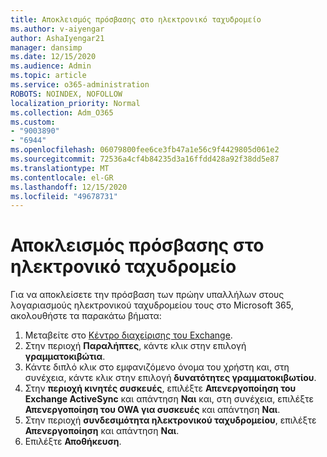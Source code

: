 ```yaml
---
title: Αποκλεισμός πρόσβασης στο ηλεκτρονικό ταχυδρομείο
ms.author: v-aiyengar
author: AshaIyengar21
manager: dansimp
ms.date: 12/15/2020
ms.audience: Admin
ms.topic: article
ms.service: o365-administration
ROBOTS: NOINDEX, NOFOLLOW
localization_priority: Normal
ms.collection: Adm_O365
ms.custom:
- "9003890"
- "6944"
ms.openlocfilehash: 06079800fee6ce3fb47a1e56c9f4429805d061e2
ms.sourcegitcommit: 72536a4cf4b84235d3a16ffdd428a92f38dd5e87
ms.translationtype: MT
ms.contentlocale: el-GR
ms.lasthandoff: 12/15/2020
ms.locfileid: "49678731"
---
```

# <a name="block-access-to-email"></a>Αποκλεισμός πρόσβασης στο ηλεκτρονικό ταχυδρομείο

Για να αποκλείσετε την πρόσβαση των πρώην υπαλλήλων στους λογαριασμούς ηλεκτρονικού ταχυδρομείου τους στο Microsoft 365, ακολουθήστε τα παρακάτω βήματα:

1. Μεταβείτε στο [Κέντρο διαχείρισης του Exchange](https://go.microsoft.com/fwlink/?linkid=2138629).
1. Στην περιοχή **Παραλήπτες**, κάντε κλικ στην επιλογή **γραμματοκιβώτια**.
1. Κάντε διπλό κλικ στο εμφανιζόμενο όνομα του χρήστη και, στη συνέχεια, κάντε κλικ στην επιλογή **δυνατότητες γραμματοκιβωτίου**.
1. Στην **περιοχή κινητές συσκευές**, επιλέξτε **Απενεργοποίηση του Exchange ActiveSync** και απάντηση **Ναι** και, στη συνέχεια, επιλέξτε **Απενεργοποίηση του OWA για συσκευές** και απάντηση **Ναι**.
1. Στην περιοχή **συνδεσιμότητα ηλεκτρονικού ταχυδρομείου**, επιλέξτε **Απενεργοποίηση** και απάντηση **Ναι**.
1. Επιλέξτε **Αποθήκευση**.
